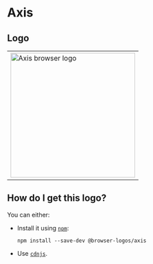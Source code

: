 # Axis

## Logo

<table>
    <tr height=300>
        <td>
            <a href="https://github.com/alrra/browser-logos/tree/fa56692d24b09c57fabf578a30f9ca58ba9c0e4f/src/archive/axis">
                <img width=290 src="https://raw.githubusercontent.com/alrra/browser-logos/fa56692d24b09c57fabf578a30f9ca58ba9c0e4f/src/archive/axis/axis_512x512.png" alt="Axis browser logo">
            </a>
        </td>
    </tr>
</table>

## How do I get this logo?

You can either:

* Install it using [`npm`][npm]:

  `npm install --save-dev @browser-logos/axis`

* Use [`cdnjs`][cdnjs].

<!-- Link labels: -->

[cdnjs]: https://cdnjs.com/libraries/browser-logos
[npm]: https://www.npmjs.com/
